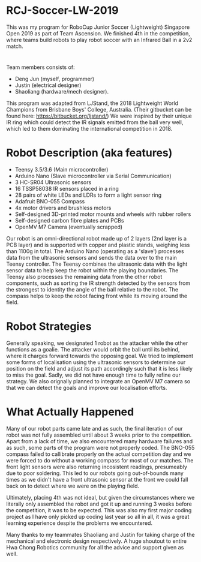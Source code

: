 # RCJ-Soccer-LW-2019

This was my program for RoboCup Junior Soccer (Lightweight) Singapore Open 2019 as part of Team Ascension. We finished 4th in the competition, where teams build robots to play robot soccer with an Infrared Ball in a 2v2 match.
#
Team members consists of: 
* Deng Jun (myself, programmer)
* Justin (electrical designer) 
* Shaoliang (hardware/mech designer).

This program was adapted from LJStand, the 2018 Lightweight World Champions from Brisbane Boys' College, Australia. (Their gitbucket can be found here: https://bitbucket.org/ljstand/)
We were inspired by their unique IR ring which could detect the IR signals emitted from the ball very well, which led to them dominating the international competition in 2018.

# Robot Description (aka features)
* Teensy 3.5/3.6 (Main microcontroller)
* Arduino Nano (Slave microcontroller via Serial Communication)
* 3 HC-SR04 Ultrasonic sensors
* 16 TSSP58038 IR sensors placed in a ring
* 28 pairs of white LEDs and LDRs to form a light sensor ring
* Adafruit BNO-055 Compass
* 4x motor drivers and brushless motors
* Self-designed 3D-printed motor mounts and wheels with rubber rollers
* Self-designed carbon fibre plates and PCBs
* OpenMV M7 Camera (eventually scrapped)

Our robot is an omni-directional robot made up of 2 layers (2nd layer is a PCB layer) and is supported with copper and plastic stands, weighing less than 1100g in total. The Arduino Nano (operating as a 'slave') processes data from the 
ultrasonic sensors and sends the data over to the main Teensy controller. The Teensy combines the ultrasonic data with the light sensor data to help keep the robot within the
playing boundaries. The Teensy also processes the remaining data from the other robot components, such as sorting the IR strength detected by the sensors from the strongest to identity the angle of the ball relative to the robot. The compass helps to keep the robot facing front while its moving around the field. 

# Robot Strategies
Generally speaking, we designated 1 robot as the attacker while the other functions as a goalie. The attacker would orbit the ball until its behind, where it charges forward towards the opposing goal. We tried to implement some forms of localisation using the ultrasonic sensors to determine our position on the field and adjust its path accordingly such that it is less likely to miss the goal. Sadly, we did not have enough time to fully refine our strategy. We also orignally planned to integrate an OpenMV M7 camera so that we can detect the goals and improve our localisation efforts. 

# What Actually Happened
Many of our robot parts came late and as such, the final iteration of our robot was not fully assembled until about 3 weeks prior to the competition. Apart from a lack of time, we also encountered many hardware failures and as such, some parts of the program were not properly coded. The BNO-055 compass failed to callibrate properly on the actual competition day and we were forced to do without a working compass for most of our matches. The front light sensors were also returning incosistent readings, presumeably due to poor soldering. This led to our robots going out-of-bounds many times as we didn't have a front ultrasonic sensor at the front we could fall back on to detect where we were on the playing field. 

Ultimately, placing 4th was not ideal, but given the circumstances where we literally only assembled the robot and got it up and running 3 weeks before the competition, it was to be expected. This was also my first major coding project as I have only picked up coding last year so all in all, it was a great learning experience despite the problems we encountered.

Many thanks to my teammates Shaoliang and Justin for taking charge of the mechanical and electronic design respectively. A huge shoutout to entire Hwa Chong Robotics community for all the advice and support given as well.
